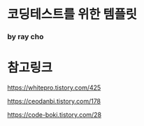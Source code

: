 # 코딩테스트를 위한 템플릿
### by ray cho


# 참고링크

https://whitepro.tistory.com/425

https://ceodanbi.tistory.com/178

https://code-boki.tistory.com/28